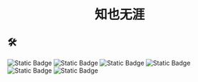 <h1 align="center">知也无涯</h1>

## 🛠️

![Static Badge](https://img.shields.io/badge/Python-14354C?style=for-the-badge&logo=python&logoColor=white)
![Static Badge](https://img.shields.io/badge/Rust-000000?style=for-the-badge&logo=rust&logoColor=white)
![Static Badge](https://img.shields.io/badge/Docker-1d63ed?style=for-the-badge&logo=docker&logoColor=white)
![Static Badge](https://img.shields.io/badge/FastApi-019486?style=for-the-badge&logo=fastapi&logoColor=white)
![Static Badge](https://img.shields.io/badge/MySQL-005C84?style=for-the-badge&logo=mysql&logoColor=white)
![Static Badge](https://img.shields.io/badge/MongoDB-4EA94B?style=for-the-badge&logo=mongodb&logoColor=white)

<!--
![Top Langs](https://github-readme-stats.vercel.app/api/top-langs/?username=wodray&layout=compact&theme=tokyonight)
-->
